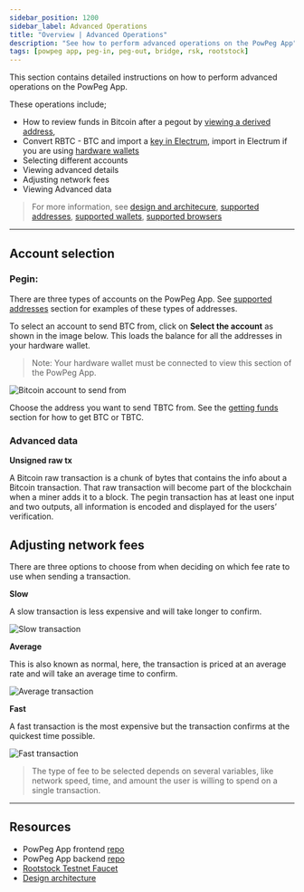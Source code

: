 ```yaml
---
sidebar_position: 1200
sidebar_label: Advanced Operations 
title: "Overview | Advanced Operations"
description: "See how to perform advanced operations on the PowPeg App"
tags: [powpeg app, peg-in, peg-out, bridge, rsk, rootstock]
---
```


This section contains detailed instructions on how to perform advanced operations on the PowPeg App. 

These operations include;

* How to review funds in Bitcoin after a pegout by [viewing a derived address](/resources/guides/powpeg-app/pegout/deriving-electrum), 
* Convert RBTC - BTC and import a [key in Electrum](/resources/guides/powpeg-app/pegout/deriving-electrum#import-key-in-electrum), import in Electrum if you are using [hardware wallets](/resources/guides/powpeg-app/pegout/deriving-electrum#import-key-in-electrum-using-hardware-wallets)
* Selecting different accounts
* Viewing advanced details
* Adjusting network fees
* Viewing Advanced data

> For  more information, see [design and architecure](/resources/guides/powpeg-app/advanced-operations/design-architecture/), [supported addresses](/resources/guides/powpeg-app/advanced-operations/supported-addresses/), [supported wallets](/resources/guides/powpeg-app/advanced-operations/supported-wallets/), [supported browsers](/resources/guides/powpeg-app/advanced-operations/supported-browsers/)

--- 

## Account selection

### Pegin:

There are three types of accounts on the PowPeg App. See [supported addresses](/resources/guides/powpeg-app/advanced-operations/supported-addresses/) section for examples of these types of addresses.

To select an account to send BTC from, click on **Select the account** as shown in the image below. This loads the balance for all the addresses in your hardware wallet.

> Note: Your hardware wallet must be connected to view this section of the PowPeg App.

![Bitcoin account to send from](/img/resources/powpeg/select-btc-account.png)

Choose the address you want to send TBTC from. See the [getting funds](/resources/guides/powpeg-app/prerequisites#get-funds) section for how to get BTC or TBTC.
 
### Advanced data

**Unsigned raw tx**

A Bitcoin raw transaction is a chunk of bytes that contains the info about a Bitcoin transaction. That raw transaction will become part of the blockchain when a miner adds it to a block. The pegin transaction has at least one input and two outputs, all information is encoded and displayed for the users’ verification.

## Adjusting network fees

There are three options to choose from when deciding on which fee rate to use when sending a transaction.

**Slow**

A slow transaction is less expensive and will take longer to confirm.

![Slow transaction](/img/resources/powpeg/pegin-tx-slow.png)

**Average**

This is also known as normal, here, the transaction is priced at an average rate and will take an average time to confirm.

![Average transaction](/img/resources/powpeg/select-pegin-fee.png)

**Fast**

A fast transaction is the most expensive but the transaction confirms at the quickest time possible.

![Fast transaction](/img/resources/powpeg/pegin-tx-fast.png)

> The type of fee to be selected depends on several variables, like network speed, time, and amount the user is willing to spend on a single transaction.

----

## Resources
* PowPeg App frontend [repo](https://github.com/rsksmart/2wp-app)
* PowPeg App backend [repo](https://github.com/rsksmart/2wp-api)
* [Rootstock Testnet Faucet](https://faucet.rootstock.io/)
* [Design architecture](/resources/guides/powpeg-app/advanced-operations/design-architecture/)